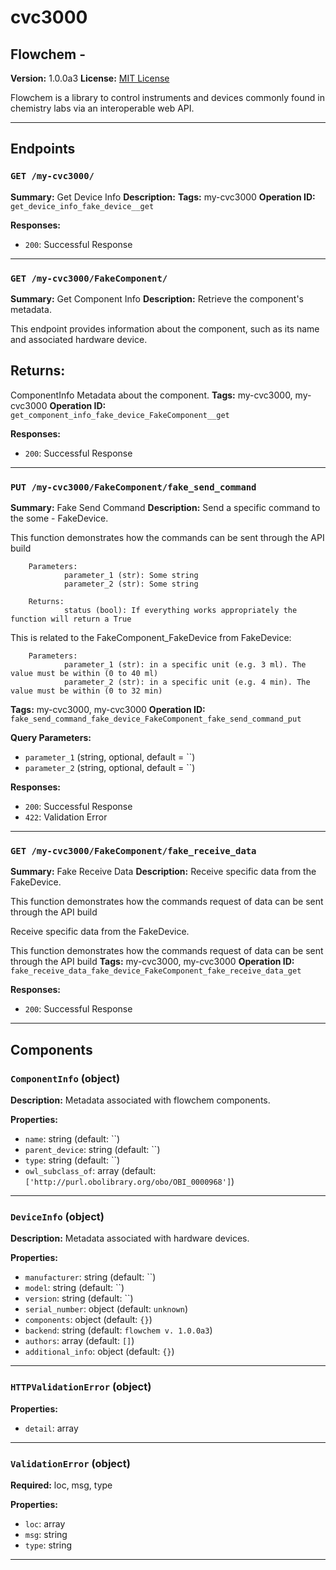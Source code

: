 # cvc3000

## Flowchem - 

**Version:** 1.0.0a3
**License:** [MIT License](https://opensource.org/licenses/MIT)

Flowchem is a library to control instruments and devices commonly found in chemistry labs via an interoperable web API.

---

## Endpoints

### `GET /my-cvc3000/`

**Summary:** Get Device Info
**Description:** 
**Tags:** my-cvc3000
**Operation ID:** `get_device_info_fake_device__get`

**Responses:**
- `200`: Successful Response

---

### `GET /my-cvc3000/FakeComponent/`

**Summary:** Get Component Info
**Description:** Retrieve the component's metadata.

This endpoint provides information about the component, such as its name and associated hardware device.

Returns:
--------
ComponentInfo
    Metadata about the component.
**Tags:** my-cvc3000, my-cvc3000
**Operation ID:** `get_component_info_fake_device_FakeComponent__get`

**Responses:**
- `200`: Successful Response

---

### `PUT /my-cvc3000/FakeComponent/fake_send_command`

**Summary:** Fake Send Command
**Description:** Send a specific command to the some - FakeDevice.

This function demonstrates how the commands can be sent through the API build

        Parameters:
                parameter_1 (str): Some string
                parameter_2 (str): Some string

        Returns:
                status (bool): If everything works appropriately the function will return a True



This is related to the FakeComponent_FakeDevice from FakeDevice:

        Parameters:
                parameter_1 (str): in a specific unit (e.g. 3 ml). The value must be within (0 to 40 ml)
                parameter_2 (str): in a specific unit (e.g. 4 min). The value must be within (0 to 32 min)
**Tags:** my-cvc3000, my-cvc3000
**Operation ID:** `fake_send_command_fake_device_FakeComponent_fake_send_command_put`

**Query Parameters:**
- `parameter_1` (string, optional, default = ``)
- `parameter_2` (string, optional, default = ``)

**Responses:**
- `200`: Successful Response
- `422`: Validation Error

---

### `GET /my-cvc3000/FakeComponent/fake_receive_data`

**Summary:** Fake Receive Data
**Description:** Receive specific data from the FakeDevice.

This function demonstrates how the commands request of data can be sent through the API build



Receive specific data from the FakeDevice.

This function demonstrates how the commands request of data can be sent through the API build
**Tags:** my-cvc3000, my-cvc3000
**Operation ID:** `fake_receive_data_fake_device_FakeComponent_fake_receive_data_get`

**Responses:**
- `200`: Successful Response

---

## Components

### `ComponentInfo` (object)

**Description:** Metadata associated with flowchem components.

**Properties:**
- `name`: string (default: ``)
- `parent_device`: string (default: ``)
- `type`: string (default: ``)
- `owl_subclass_of`: array (default: `['http://purl.obolibrary.org/obo/OBI_0000968']`)

---

### `DeviceInfo` (object)

**Description:** Metadata associated with hardware devices.

**Properties:**
- `manufacturer`: string (default: ``)
- `model`: string (default: ``)
- `version`: string (default: ``)
- `serial_number`: object (default: `unknown`)
- `components`: object (default: `{}`)
- `backend`: string (default: `flowchem v. 1.0.0a3`)
- `authors`: array (default: `[]`)
- `additional_info`: object (default: `{}`)

---

### `HTTPValidationError` (object)


**Properties:**
- `detail`: array

---

### `ValidationError` (object)

**Required:** loc, msg, type

**Properties:**
- `loc`: array
- `msg`: string
- `type`: string

---
